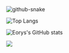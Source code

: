 
<!--循环字幕-->
<!--
[![Typing SVG](https://readme-typing-svg.herokuapp.com?color=%2336BCF7&center=true&vCenter=true&width=600&lines=Welcome+to+My+Profile!;)](https://git.io/typing-svg)
-->
<!--
<table border="0" align="center" cellspacing="0">
    <tr>
        <th>&nbsp;&nbsp;Property&nbsp;&nbsp;</th>
        <th colspan="8">Data</th>
    </tr>
    <tr>
        <th>&nbsp;&nbsp;&nbsp;&nbsp;&nbsp;&nbsp;&nbsp;&nbsp;&nbsp;&nbsp;&nbsp;&nbsp;&nbsp;&nbsp;&nbsp;&nbsp;Language&nbsp;&nbsp;&nbsp;&nbsp;&nbsp;&nbsp;&nbsp;&nbsp;&nbsp;&nbsp;&nbsp;&nbsp;&nbsp;&nbsp;&nbsp;&nbsp;</th>
        <td colspan="8">&nbsp;
            <img src="https://img.shields.io/badge/-C-cbe0fb?style=flat&logo=c&logoColor=008F8C">&nbsp;
            <img src="https://img.shields.io/badge/-C++-cbe0fb?style=flat&logo=cplusplus&logoColor=008F8C">&nbsp;
        </td>
    </tr>
    <tr>
        <th>&nbsp;&nbsp;&nbsp;IDE&nbsp;&nbsp;&nbsp;</th>
        <td colspan="8">&nbsp;
            <img src="https://img.shields.io/badge/-Visual%20Studio%20Code-cbe0fb?style=flat&logo=visualstudiocode&logoColor=21a4f1">&nbsp;
            <img src="https://img.shields.io/badge/-Visual%20Studio-cbe0fb?style=flat&logo=visualstudio&logoColor=654996">&nbsp;
            <img src="https://img.shields.io/badge/-Pycharm-cbe0fb?style=flat&logo=Pycharm">&nbsp;
        </td>
    </tr>
    <tr>
        <th>CI / CD</th>
        <td colspan="8">&nbsp;
            <img src="https://img.shields.io/badge/-Markdown-cbe0fb?style=flat&logo=Markdown&logoColor=blue">&nbsp;
            <img src="https://img.shields.io/badge/-Github-cbe0fb?style=flat&logo=Github&logoColor=black">&nbsp;
            <img src="https://img.shields.io/badge/-Git-cbe0fb?style=flat&logo=Git&logoColor=f15233">&nbsp;
        </td>
    </tr>
    <tr>
        <th>Databases</th>
        <td colspan="8">&nbsp;
            <img src="https://img.shields.io/badge/-MySql-cbe0fb?style=flat&logo=mysql&logoColor=024a6c">&nbsp;
        </td>
    </tr>
    <tr>
        <th>OS</th>
        <td colspan="8">&nbsp;
            <img src="https://img.shields.io/badge/-Windows-cbe0fb?style=flat&logo=windows&logoColor=007ec6">&nbsp;
            <img src="https://img.shields.io/badge/-Ubuntu-cbe0fb?style=flat&logo=ubuntu">&nbsp;
        </td>
    </tr>
</table>
-->
<!--
| Property | Data
|:--:|:--:|
| **Language**  ‏‏‏‏‏‏ ‏‏‏‏‏‏‏‏‏‏‏| ![](https://img.shields.io/badge/-C-cbe0fb?style=plastic&logo=c&logoColor=008F8C) ![C++ Badge](https://img.shields.io/badge/-C++-cbe0fb?style=plastic&logo=cplusplus&logoColor=008F8C) ![Python Badge](https://img.shields.io/badge/-Python-cbe0fb?style=plastic&logo=Python&logoColor=336d9d)   
| **IDE**    ‏‏‏‏‏‏‏‏   ‏ | ![Visual Studio Badge](https://img.shields.io/badge/-VSCode-cbe0fb?style=plastic&logo=visualstudiocode&logoColor=21a4f1) ![Visual Studio Badge](https://img.shields.io/badge/-VisualStudio-cbe0fb?style=plastic&logo=visualstudio&logoColor=654996) ![Pycharm Badge](https://img.shields.io/badge/-Pycharm-cbe0fb?style=plastic&logo=Pycharm) 
| **CI / CD**    | ![Markdown Badge](https://img.shields.io/badge/-Markdown-cbe0fb?style=plastic&logo=Markdown&logoColor=blue) ![Github Badge](https://img.shields.io/badge/-Github-cbe0fb?style=plastic&logo=Github&logoColor=black) ![git Badge](https://img.shields.io/badge/-Git-cbe0fb?style=plastic&logo=Git&logoColor=f15233)                                                                                                                                                                                                                                                                                                                                                                                                                                                                                                                                                                                                                                                                                                                                                                                                                                                                                                                                                                                                                                                                                                                                                                                                                                                                                                                                                                                    |
| **Databases**  | ![MySql Badge](https://img.shields.io/badge/-MySql-cbe0fb?style=plastic&logo=mysql&logoColor=024a6c)
| **OS**         | ![Windows badge](https://img.shields.io/badge/-Windows-white?style=plastic&logo=windows&logoColor=007ec6) ![](https://img.shields.io/badge/-Ubuntu-white?style=plastic&logo=ubuntu)
-->

<!-- 贪吃蛇 -->
<picture>
  <source media="(prefers-color-scheme: dark)" srcset="https://cdn.jsdelivr.net/gh/WhiteCells/WhiteCells/profile-snake-contrib/github-contribution-grid-snake-dark.svg" />
  <source media="(prefers-color-scheme: light)" srcset="https://cdn.jsdelivr.net/gh/WhiteCells/WhiteCells/profile-snake-contrib/github-contribution-grid-snake.svg" />
  <img alt="github-snake" src="https://cdn.jsdelivr.net/gh/WhiteCells/WhiteCells/profile-snake-contrib/github-contribution-grid-snake-dark.svg" />
</picture>

<!--语言使用-->
![Top Langs](https://github-readme-stats.vercel.app/api/top-langs/?username=WhiteCells&langs_count=8&show_icons=true&bg_color=00000000&theme=bear&hide=batchfile,html&hide_border=true)

<!-- github 提交等状态 -->
![Eorys's GitHub stats](https://github-readme-stats.vercel.app/api?username=WhiteCells&show_icons=true&bg_color=00000000&theme=bear&hide_border=true)

<!--横向仓库  -->
<a href="https://github.com/WhiteCells/endless-note">
  <img align="center" src="https://github-readme-stats.vercel.app/api/pin/?username=WhiteCells&repo=endless-note&bg_color=00000000&theme=bear&hide_border=true" />
</a>
<!-- <a href="https://github.com/WhiteCells/WhiteCells.github.io">
  <img align="center" src="https://github-readme-stats.vercel.app/api/pin/?username=WhiteCells&repo=WhiteCells.github.io&bg_color=00000000&theme=bear" />
</a>
 -->
